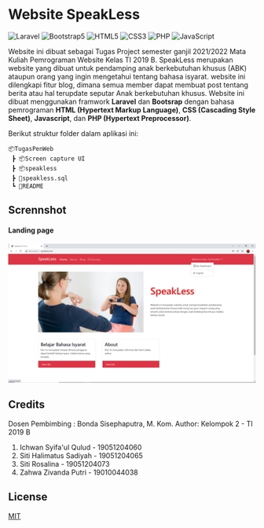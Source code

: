 # Website SpeakLess

<p> <img alt="Laravel" src="https://img.shields.io/badge/laravel8%20-%23E34F26.svg?&style=for-the-badge&logo=laravel&logoColor=white"/>
<img alt="Bootstrap5" src="https://img.shields.io/badge/Bootstrap5-563D7C?style=for-the-badge&logo=bootstrap&logoColor=white"/> 
<img alt="HTML5" src="https://img.shields.io/badge/html5%20-%23E34F26.svg?&style=for-the-badge&logo=html5&logoColor=white"/> 
<img alt="CSS3" src="https://img.shields.io/badge/css3%20-%231572B6.svg?&style=for-the-badge&logo=css3&logoColor=white"/>
<img alt="PHP" src="https://img.shields.io/badge/php-%23777BB4.svg?&style=for-the-badge&logo=php&logoColor=white"/>
<img alt="JavaScript" src="https://img.shields.io/badge/JavaScript-F7DF1E?style=for-the-badge&logo=javascript&logoColor=black"/></p>


Website ini dibuat sebagai Tugas Project semester ganjil 2021/2022 Mata Kuliah Pemrograman Website Kelas TI 2019 B.
SpeakLess merupakan website yang dibuat untuk pendamping anak berkebutuhan khusus (ABK) ataupun orang yang ingin mengetahui tentang bahasa isyarat. website ini dilengkapi fitur blog, dimana semua member dapat membuat post tentang berita atau hal terupdate seputar Anak berkebutuhan khusus. Website ini dibuat menggunakan framwork **Laravel** dan **Bootsrap** dengan bahasa pemrograman **HTML (Hypertext Markup Language)**, **CSS (Cascading Style Sheet)**, **Javascript**, dan **PHP (Hypertext Preprocessor)**.

Berikut struktur folder dalam aplikasi ini:

```
📦TugasPenWeb
 ┣ 📦Screen capture UI
 ┣ 📦speakless
 ┣ 📜speakless.sql
 ┗ 📜README
```

## Scrennshot
   #### Landing page
   <img alt="landingPage" src="Sceen capture UI/Homepage-member.png" style="width:1000px"/>

## Credits
   Dosen Pembimbing : Bonda Sisephaputra, M. Kom.
   Author: Kelompok 2 - TI 2019 B
   1. Ichwan Syifa'ul Qulud - 19051204060
   2. Siti Halimatus Sadiyah - 19051204065
   3. Siti Rosalina - 19051204073
   4. Zahwa Zivanda Putri - 19010044038


## License
   [MIT](https://choosealicense.com/licenses/mit/)
